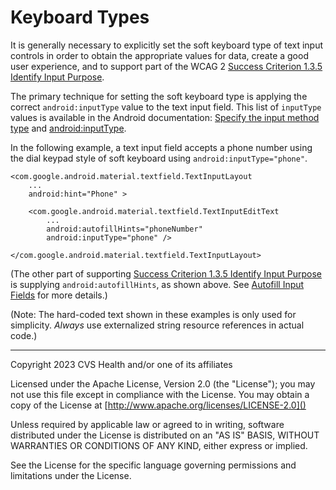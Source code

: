# Keyboard Types
It is generally necessary to explicitly set the soft keyboard type of text input controls in order to obtain the appropriate values for data, create a good user experience, and to support part of the WCAG 2 [Success Criterion 1.3.5 Identify Input Purpose](https://www.w3.org/TR/WCAG21/#identify-input-purpose).

The primary technique for setting the soft keyboard type is applying the correct `android:inputType` value to the text input field. This list of `inputType` values is available in the Android documentation:
[Specify the input method type](https://developer.android.com/develop/ui/views/touch-and-input/keyboard-input/style) and [android:inputType](https://developer.android.com/reference/android/widget/TextView#attr_android:inputType).

In the following example, a text input field accepts a phone number using the dial keypad style of soft keyboard using `android:inputType="phone"`.

```
<com.google.android.material.textfield.TextInputLayout
    ...
    android:hint="Phone" >
    
    <com.google.android.material.textfield.TextInputEditText
        ...
        android:autofillHints="phoneNumber"
        android:inputType="phone" />
        
</com.google.android.material.textfield.TextInputLayout>
```

(The other part of supporting [Success Criterion 1.3.5 Identify Input Purpose](https://www.w3.org/TR/WCAG21/#identify-input-purpose) is supplying `android:autofillHints`, as shown above. See [Autofill Input Fields](../componenttypes/AutofillInputFields.md) for more details.)

(Note: The hard-coded text shown in these examples is only used for simplicity. _Always_ use externalized string resource references in actual code.)

----

Copyright 2023 CVS Health and/or one of its affiliates
   
Licensed under the Apache License, Version 2.0 (the "License");
you may not use this file except in compliance with the License.
You may obtain a copy of the License at
[http://www.apache.org/licenses/LICENSE-2.0]()
       
Unless required by applicable law or agreed to in writing, software
distributed under the License is distributed on an "AS IS" BASIS,
WITHOUT WARRANTIES OR CONDITIONS OF ANY KIND, either express or implied.
   
See the License for the specific language governing permissions and
limitations under the License.
